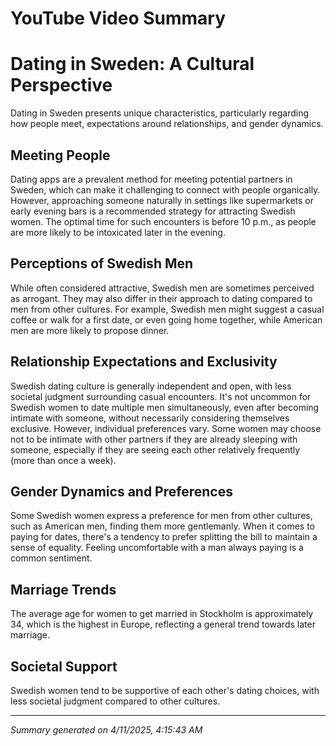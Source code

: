 # YouTube Video Summary

# Dating in Sweden: A Cultural Perspective

Dating in Sweden presents unique characteristics, particularly regarding how people meet, expectations around relationships, and gender dynamics.

## Meeting People

Dating apps are a prevalent method for meeting potential partners in Sweden, which can make it challenging to connect with people organically. However, approaching someone naturally in settings like supermarkets or early evening bars is a recommended strategy for attracting Swedish women. The optimal time for such encounters is before 10 p.m., as people are more likely to be intoxicated later in the evening.

## Perceptions of Swedish Men

While often considered attractive, Swedish men are sometimes perceived as arrogant. They may also differ in their approach to dating compared to men from other cultures. For example, Swedish men might suggest a casual coffee or walk for a first date, or even going home together, while American men are more likely to propose dinner.

## Relationship Expectations and Exclusivity

Swedish dating culture is generally independent and open, with less societal judgment surrounding casual encounters. It's not uncommon for Swedish women to date multiple men simultaneously, even after becoming intimate with someone, without necessarily considering themselves exclusive. However, individual preferences vary. Some women may choose not to be intimate with other partners if they are already sleeping with someone, especially if they are seeing each other relatively frequently (more than once a week).

## Gender Dynamics and Preferences

Some Swedish women express a preference for men from other cultures, such as American men, finding them more gentlemanly. When it comes to paying for dates, there's a tendency to prefer splitting the bill to maintain a sense of equality. Feeling uncomfortable with a man always paying is a common sentiment.

## Marriage Trends

The average age for women to get married in Stockholm is approximately 34, which is the highest in Europe, reflecting a general trend towards later marriage.

## Societal Support

Swedish women tend to be supportive of each other's dating choices, with less societal judgment compared to other cultures.


---
*Summary generated on 4/11/2025, 4:15:43 AM*
